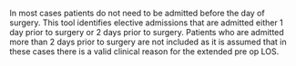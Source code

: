 In most cases patients do not need to be admitted before the day of surgery. This tool identifies elective admissions that are admitted either 1 day prior to surgery or 2 days prior to surgery. Patients who are admitted more than 2 days prior to surgery are not included as it is assumed that in these cases there is a valid clinical reason for the extended pre op LOS.
